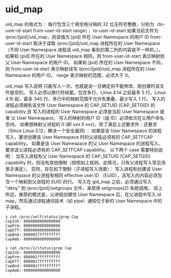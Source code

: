 # uid_map

uid_map 的格式为：
每行包含三个用空格分隔的 32 位无符号整数，分别为（to-user-id-start from-user-id-start range）：
to-user-id-start 如果当前文件为 /proc/[pid]/uid_map，则该值为 [pid] 所在 User Namespace 的用户 ID
from-user-id-start 取决于读取 /proc/[pid]/uid_map 进程所在的 User Namespace（不同 User Namespace 进程读 uid_map 看到的第二列的内容是不一样的。）。
如果和 [pid] 所在的 User Namespace 相同，则 from-user-id-start 表示映射到父 User Namespace 的用户 ID。
如果和 [pid] 所在的 User Namespace 不同，则 from-user-id-start 表示映射读写 /proc/[pid]/uid_map 进程所在的 User Namespace 的用户 ID。
range 表示映射的范围，必须大于 0。

uid_map 写入说明
只能写入一次，也就是说一旦确定则不能修改，刚创建时该文件是空的。
写入必须以换行符结尾。包含多行，Linux 4.14 之前最多 5 行，Linux 4.15 起，最多 340 行，多行中的映射范围不允许有重叠，最少写入 1 行。
写入的进程必须拥有该文件 User Namespace 的 CAP_SETUID (CAP_SETGID) 的 capability 且 写入的进程的 User Namespace 必须是当前 User Namespace 或者 父 User Namespace。
写入的映射的用户 ID（组 ID）必须依次在父用户命名空间。
如果想映射父进程的 0 (即 xxx 0 xxx)，除了满足上述要求外：还要求（Since Linux 5.12，解决一个安全漏洞）：
如果是该 User Namespace 的进程写入，要求创建该 User Namespace 时的父进程必须有的 CAP_SETFCAP capability。
如果是该 User Namespace 的父 User Namespace 的进程写入，要求该父进程必须有的 CAP_SETFCAP capability。
以下两个 case 需要特别说明：
当写入进程有父 User Namespace 的 CAP_SETUID (CAP_SETGID) capability 时，则没有其他限制（按照如上规则。此情况，只有父进程写入常见场景才满足）。
否则，存在如下限制（子进程写入场景）：
写入进程和创建该 User Namespace 的父进程有相同 effective user ID （EUID），且写入的内容必须包含一个映射到父进程的 EUID 的行。
写入在 gid_map 之前，必须通过写入 "deny" 到 /proc/[pid]/setgroups 文件，来禁用 setgroups(2) 系统调用。
综上所述，推荐的模式是，父进程创建完 User Namespace 后，在父进程中写入 id map，然后通过进程通讯技术（如 pipe）通知位于新的 User Namespace 中的子进程。


```shell
❯ cat /proc/self/status|grep Cap
CapInh: 0000000800000000
CapPrm: 0000000000000000
CapEff: 0000000000000000
CapBnd: 000001ffffffffff
CapAmb: 0000000000000000

❯ cat /proc/1/status|grep Cap
CapInh: 0000000000000000
CapPrm: 000001ffffffffff
CapEff: 000001ffffffffff
CapBnd: 000001ffffffffff
CapAmb: 0000000000000000
```
